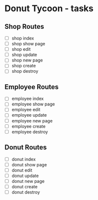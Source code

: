 # Donut Tycoon - tasks

## Shop Routes

- [ ] shop index
- [ ] shop show page
- [ ] shop edit
- [ ] shop update
- [ ] shop new page
- [ ] shop create
- [ ] shop destroy

## Employee Routes

- [ ] employee index
- [ ] employee show page
- [ ] employee edit
- [ ] employee update
- [ ] employee new page
- [ ] employee create
- [ ] employee destroy

## Donut Routes

- [ ] donut index
- [ ] donut show page
- [ ] donut edit
- [ ] donut update
- [ ] donut new page
- [ ] donut create
- [ ] donut destroy
